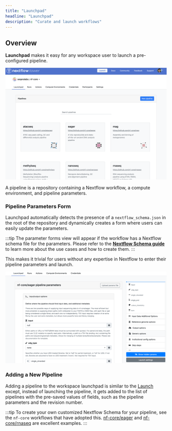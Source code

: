 ```yaml
---
title: "Launchpad"
headline: "Launchpad"
description: "Curate and launch workflows"
---
```


## Overview

**Launchpad** makes it easy for any workspace user to launch a pre-configured pipeline.

![](../_images/overview_image.png)

A pipeline is a repository containing a Nextflow workflow, a compute environment, and pipeline parameters.

### Pipeline Parameters Form

Launchpad automatically detects the presence of a `nextflow_schema.json` in the root of the repository and dynamically creates a form where users can easily update the parameters.

:::tip
The parameter forms view will appear if the workflow has a Nextflow schema file for the parameters. Please refer to the [**Nextflow Schema guide**](../pipeline-schema/overview) to learn more about the use cases and how to create them.
:::

This makes it trivial for users without any expertise in Nextflow to enter their pipeline parameters and launch.

![](./_images/launch_rnaseq_nextflow_schema.png)

### Adding a New Pipeline

Adding a pipeline to the workspace launchpad is similar to the [Launch](../launch/launch) except, instead of launching the pipeline, it gets added to the list of pipelines with the pre-saved values of fields, such as the pipeline parameters and the revision number.

:::tip
To create your own customized Nextflow Schema for your pipeline, see the `nf-core` workflows that have adopted this. [nf-core/eager](https://github.com/nf-core/eager/blob/2.3.3/nextflow_schema.json) and [nf-core/rnaseq](https://github.com/nf-core/rnaseq/blob/3.0/nextflow_schema.json) are excellent examples.
:::
